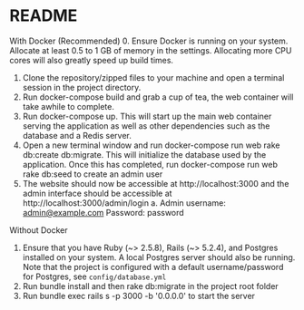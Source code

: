 # README
With Docker (Recommended)
0. Ensure Docker is running on your system. Allocate at least 0.5 to 1 GB of
memory in the settings. Allocating more CPU cores will also greatly speed up
build times.
1. Clone the repository/zipped files to your machine and open a terminal session in
the project directory.
2. Run docker-compose build and grab a cup of tea, the web container will
take awhile to complete.
3. Run docker-compose up. This will start up the main web container serving the application as well as
other dependencies such as the database and a Redis server.
4. Open a new terminal window and run docker-compose run web rake
db:create db:migrate. This will initialize the database used by the application. Once this has completed, run docker-compose run web rake
db:seed to create an admin user
5. The website should now be accessible at http://localhost:3000 and the admin
interface should be accessible at http://localhost:3000/admin/login
a. Admin username: admin@example.com Password: password

Without Docker
1. Ensure that you have Ruby (~> 2.5.8), Rails (~> 5.2.4), and Postgres installed on
your system. A local Postgres server should also be running. Note that the
project is configured with a default username/password for Postgres, see
`config/database.yml`
2. Run bundle install and then rake db:migrate in the project root folder
3. Run bundle exec rails s -p 3000 -b '0.0.0.0' to start the server
